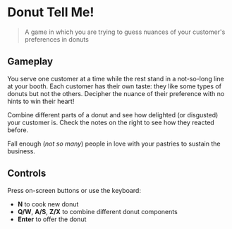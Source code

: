 # Donut Tell Me!

> A game in which you are trying to guess nuances of your customer's preferences in donuts

## Gameplay

You serve one customer at a time while the rest stand in a not-so-long line at your booth. Each customer has their own taste: they like some types of donuts but not the others. Decipher the nuance of their preference with no hints to win their heart!

Combine different parts of a donut and see how delighted (or disgusted) your customer is. Check the notes on the right to see how they reacted before.

Fall enough (_not so many_) people in love with your pastries to sustain the business.

## Controls

Press on-screen buttons or use the keyboard:
- **N** to cook new donut
- **Q/W**, **A/S**, **Z/X** to combine different donut components
- **Enter** to offer the donut